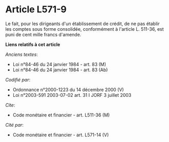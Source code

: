 # Article L571-9

Le fait, pour les dirigeants d'un établissement de crédit, de ne pas établir les comptes sous forme consolidée, conformément
à l'article L. 511-36, est puni de cent mille francs d'amende.

**Liens relatifs à cet article**

_Anciens textes_:

  - Loi n°84-46 du 24 janvier 1984 - art. 83 (M)
  - Loi n°84-46 du 24 janvier 1984 - art. 83 (Ab)

_Codifié par_:

  - Ordonnance n°2000-1223 du 14 décembre 2000 (V)
  - Loi n°2003-591 2003-07-02 art. 31 I JORF 3 juillet 2003

_Cite_:

  - Code monétaire et financier - art. L511-36 (M)

_Cité par_:

  - Code monétaire et financier - art. L571-14 (V)
